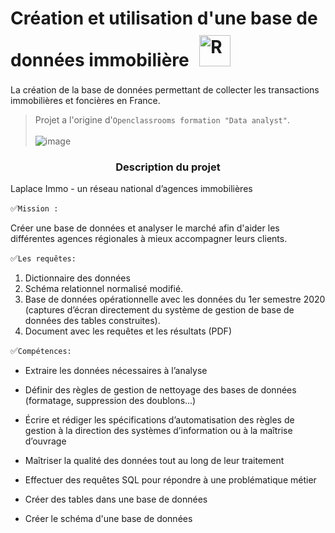 # Création et utilisation d'une base de données immobilière <a href="https://www.r-project.org/" target="_blank"><img style="margin: 10px" src="https://profilinator.rishav.dev/skills-assets/r.svg" alt="R" height="50" /></a>

 La création de la base de données permettant de collecter les transactions immobilières et foncières en France.

> Projet  a l'origine d'`Openclassrooms formation "Data analyst"`.  <br> <br>
![image](https://github.com/ElenaBayk/Base_de_donnees_immobiliere_SQL/assets/141257192/608c450b-6067-4dd3-bbf2-87b950ee7644)





###  <div align="center"> **Description du projet**</div>




 Laplace Immo - un réseau national d’agences immobilières
 

✅`Mission :`

Créer une base de  données et analyser le marché afin d'aider les différentes agences régionales à mieux accompagner leurs clients.

✅`Les requêtes:`


1. Dictionnaire des données
2. Schéma relationnel normalisé modifié.
3. Base de données opérationnelle avec les données du 1er semestre 2020 (captures
d’écran directement du système de gestion de base de données des tables
construites).
4. Document avec les requêtes et les résultats (PDF)

✅`Compétences:`

-	Extraire les données nécessaires à l’analyse<br>
-	Définir des règles de gestion de nettoyage des bases de données (formatage, suppression des doublons…)<br>
-	Écrire et rédiger les spécifications d’automatisation des règles de gestion à la direction des systèmes d’information ou à la maîtrise d’ouvrage<br>
-	Maîtriser la qualité des données tout au long de leur traitement<br>

- Effectuer des requêtes SQL pour répondre à une problématique métier
- Créer des tables dans une base de données
- Créer le schéma d'une base de données



